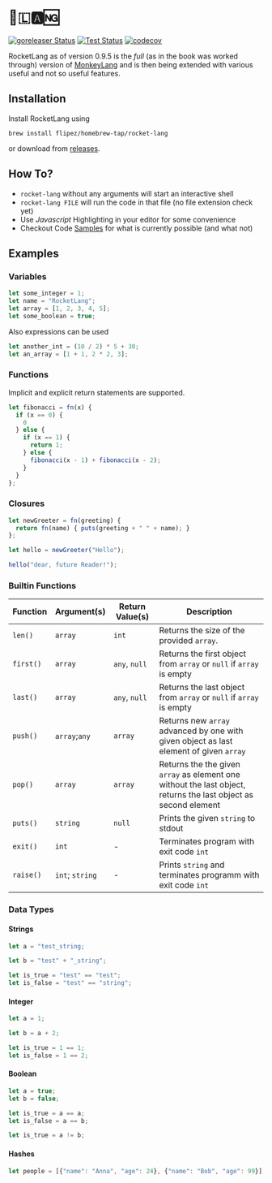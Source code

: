 # 🚀🇱🅰🆖

[![goreleaser Status](https://github.com/Flipez/rocket-lang/actions/workflows/release.yml/badge.svg)](https://github.com/Flipez/rocket-lang/actions/workflows/release.yml)
[![Test Status](https://github.com/Flipez/rocket-lang/actions/workflows/test.yml/badge.svg)](https://github.com/Flipez/rocket-lang/actions/workflows/test.yml)
[![codecov](https://codecov.io/gh/Flipez/rocket-lang/branch/master/graph/badge.svg)](https://codecov.io/gh/Flipez/rocket-lang)

RocketLang as of version 0.9.5 is the _full_ (as in the book was worked through) version of [MonkeyLang](https://monkeylang.org/) and is then being extended with various useful and not so useful features.

## Installation

Install RocketLang using

```
brew install flipez/homebrew-tap/rocket-lang
```
or download from [releases](https://github.com/Flipez/rocket-lang/releases).

## How To?

* `rocket-lang` without any arguments will start an interactive shell
* `rocket-lang FILE` will run the code in that file (no file extension check yet)
* Use _Javascript_ Highlighting in your editor for some convenience
* Checkout Code [Samples](examples/) for what is currently possible (and what not)

## Examples
### Variables
```js
let some_integer = 1;
let name = "RocketLang";
let array = [1, 2, 3, 4, 5];
let some_boolean = true;
```

Also expressions can be used
```js
let another_int = (10 / 2) * 5 + 30;
let an_array = [1 + 1, 2 * 2, 3];
```

### Functions
Implicit and explicit return statements are supported.
```js
let fibonacci = fn(x) {
  if (x == 0) {
    0
  } else {
    if (x == 1) {
      return 1;
    } else {
      fibonacci(x - 1) + fibonacci(x - 2);
    }
  }
};
```
### Closures
```js
let newGreeter = fn(greeting) {
  return fn(name) { puts(greeting + " " + name); }
};

let hello = newGreeter("Hello");

hello("dear, future Reader!");

```

### Builtin Functions
|Function|Argument(s)|Return Value(s)|Description|
|--|--|--|--|
|`len()`|`array`|`int`|Returns the size of the provided `array`.|
|`first()`|`array`|`any`, `null`|Returns the first object from `array` or `null` if `array` is empty|
|`last()`|`array`|`any`, `null`|Returns the last object from `array` or `null` if `array` is empty|
|`push()`|`array`;`any`|`array`|Returns new `array` advanced by one with given object as last element of given `array`|
|`pop()`|`array`|`array`|Returns the the given `array` as element one without the last object, returns the last object as second element|
|`puts()`|`string`|`null`|Prints the given `string` to stdout|
|`exit()`|`int`|-|Terminates program with exit code `int`|
|`raise()`|`int`; `string`|-|Prints `string` and terminates programm with exit code `int`|

### Data Types
#### Strings
```js
let a = "test_string;

let b = "test" + "_string";

let is_true = "test" == "test";
let is_false = "test" == "string";
```

#### Integer
```js
let a = 1;

let b = a + 2;

let is_true = 1 == 1;
let is_false = 1 == 2;
```

#### Boolean
```js
let a = true;
let b = false;

let is_true = a == a;
let is_false = a == b;

let is_true = a != b;
```

#### Hashes
```js
let people = [{"name": "Anna", "age": 24}, {"name": "Bob", "age": 99}];
```
